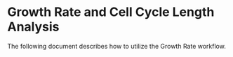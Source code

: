 # Growth Rate and Cell Cycle Length Analysis

The following document describes how to utilize the Growth Rate workflow.